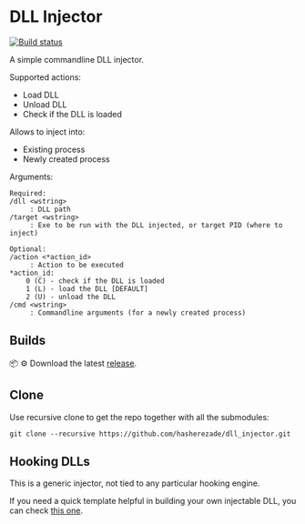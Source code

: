 # DLL Injector

[![Build status](https://ci.appveyor.com/api/projects/status/62n5oral9idn4jg5?svg=true)](https://ci.appveyor.com/project/hasherezade/dll-injector)

A simple commandline DLL injector.

Supported actions:
+ Load DLL
+ Unload DLL
+ Check if the DLL is loaded

Allows to inject into:
+ Existing process
+ Newly created process

Arguments:
```
Required:
/dll <wstring>
	 : DLL path
/target <wstring>
	 : Exe to be run with the DLL injected, or target PID (where to inject)

Optional:
/action <*action_id>
	 : Action to be executed
*action_id:
	0 (C) - check if the DLL is loaded
	1 (L) - load the DLL [DEFAULT]
	2 (U) - unload the DLL
/cmd <wstring>
	 : Commandline arguments (for a newly created process)
```

Builds
-
📦 ⚙️ Download the latest [release](https://github.com/hasherezade/dll_injector/releases).


Clone
-
Use recursive clone to get the repo together with all the submodules:
```console
git clone --recursive https://github.com/hasherezade/dll_injector.git
```

Hooking DLLs
-
This is a generic injector, not tied to any particular hooking engine.

If you need a quick template helpful in building your own injectable DLL, you can check [this one](https://github.com/hasherezade/detours_cmake_tpl).
